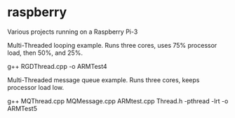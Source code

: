 # raspberry
Various projects running on a Raspberry Pi-3

Multi-Threaded looping example.
Runs three cores, uses 75% processor load, then 50%, and 25%.

g++ RGDThread.cpp -o ARMTest4


Multi-Threaded message queue example.
Runs three cores, keeps processor load low.

g++ MQThread.cpp MQMessage.cpp ARMtest.cpp Thread.h -pthread -lrt -o ARMTest5

